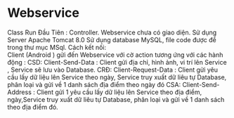 # Webservice
Class Run Đầu Tiên : Controller.
Webservice chưa có giao diện.
Sử dụng Server Apache Tomcat 8.0 
Sử dụng database MySQL, file code được để trong thư mục MSql.
Cách kết nối: 	
Client (Android ) gửi đến Webservice với cờ action tương ứng với các hành động :
CSD: Client-Send-Data : Client gửi địa chỉ, hình ảnh, vi trí lên Service , Service sẽ lưu vào Database.
CRĐ: Client-Request-Data : Client gửi yêu cầu lấy dữ liệu lên Service theo ngày, Service truy xuất dữ liêu tự Database, phân loại và gửi về 1 danh sách địa điểm theo ngày đó
CSA: Client-Send-Address : Client gửi 1 yêu cầu lấy dữ liệu lên Service theo địa điểm, ngày,Service truy xuất dữ liêu tự Database, phân loại và gửi về 1 danh sách theo địa điểm đó.

 


